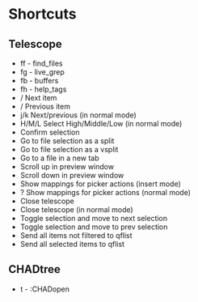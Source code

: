 # Shortcuts

## Telescope
- <leader>ff - find_files
- <leader>fg - live_grep
- <leader>fb - buffers
- <leader>fh - help_tags
- <C-n>/<Down> 	Next item
- <C-p>/<Up> 	Previous item
- j/k 	Next/previous (in normal mode)
- H/M/L 	Select High/Middle/Low (in normal mode)
- <CR> 	Confirm selection
- <C-x> 	Go to file selection as a split
- <C-v> 	Go to file selection as a vsplit
- <C-t> 	Go to a file in a new tab
- <C-u> 	Scroll up in preview window
- <C-d> 	Scroll down in preview window
- <C-/> 	Show mappings for picker actions (insert mode)
- ? 	Show mappings for picker actions (normal mode)
- <C-c> 	Close telescope
- <Esc> 	Close telescope (in normal mode)
- <Tab> 	Toggle selection and move to next selection
- <S-Tab> 	Toggle selection and move to prev selection
- <C-q> 	Send all items not filtered to qflist
- <M-q> 	Send all selected items to qflist


## CHADtree
- <leader>t - :CHADopen

